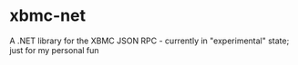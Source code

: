 xbmc-net
========

A .NET library for the XBMC JSON RPC - currently in "experimental" state; just for my personal fun